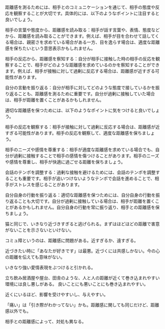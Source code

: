 距離感を測るためには、相手とのコミュニケーションを通じて、相手の態度や反応を観察することが大切です。具体的には、以下のようなポイントに注目すると良いでしょう。

相手の言葉や態度から、距離感を読み取る：相手が話す言葉や、表情、態度などから、距離感を読み取ることができます。例えば、相手が目を合わせて話してくる場合は、親密さを求めている場合がある一方、目を逸らす場合は、適度な距離感を保ちたいという意思表示かもしれません。

相手の反応から、距離感を察知する：自分が相手に接触した時の相手の反応を観察することで、相手がどのような距離感を求めているのかを察知することができます。例えば、相手が接触に対して過剰に反応する場合は、距離感が近すぎる可能性があります。

自分の言動を振り返る：自分が相手に対してどのような態度で接しているかを振り返ることも、距離感を測るために重要です。自分が過剰に接触していた場合は、相手が距離を置くことがあるかもしれません。

適切な距離感を保つためには、以下のようなポイントに気をつけると良いでしょう。

相手の反応を観察する：相手が接触に対して過剰に反応する場合は、距離感が近すぎる可能性があります。相手の反応を観察して、適度な距離感を保ちましょう。

相手のニーズや感情を尊重する：相手が適度な距離感を求めている場合でも、自分が過剰に接触することで相手の感情を傷つけることがあります。相手のニーズや感情を尊重し、相手が快適に過ごせる距離を保ちましょう。

会話のテンポを調整する：過剰な接触を避けるためには、会話のテンポを調整することも重要です。相手が追いつけないようなテンポで会話を進めることで、相手がストレスを感じることがあります。

自分自身の行動を振り返る：適切な距離感を保つためには、自分自身の行動を振り返ることも大切です。自分が過剰に接触している場合は、相手が距離を置くことがあるかもしれません。自分自身の行動を常に振り返り、相手との距離感を保ちましょう。

猫と同じで、いきなり近づきすぎると逃げられる。まずはほどほどの距離で害意がないことを示さないといけない。

コミュ障というのは、距離感に問題がある。近すぎるか、遠すぎる。

近づきたい時に「あなたが好きです」は最悪。近づくには共感しかない。今の心の距離を伝えても意味がない。

いきなり強い愛情表現をぶつけると引かれる。

立ち飲み居酒屋や屋台、田舎のような、人と人の距離が近くて巻き込まれやすい環境には良し悪しがある。
良いことにも悪いことにも巻き込まれやすい。

近くにいるほど、影響を受けやすいし、与えやすい。

「痛い」は「引き際がわかってない」かも。距離感に関しても同じだけど、距離感以外でも。

相手との距離感によって、対処も異なる。
